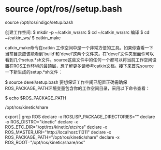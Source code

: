 # source /opt/ros/<distro>/setup.bash
source /opt/ros/indigo/setup.bash

创建工作空间:
$ mkdir -p ~/catkin_ws/src
$ cd ~/catkin_ws/src
编译
$ cd ~/catkin_ws/
$ catkin_make

catkin_make命令在catkin 工作空间中是一个非常方便的工具。如果你查看一下当前目录应该能看到'build'和'devel'这两个文件夹。在'devel'文件夹里面你可以看到几个setup.*sh文件。source这些文件中的任何一个都可以将当前工作空间设置在ROS工作环境的最顶层，想了解更多请参考catkin文档。接下来首先source一下新生成的setup.*sh文件：


$ source devel/setup.bash
要想保证工作空间已配置正确需确保ROS_PACKAGE_PATH环境变量包含你的工作空间目录，采用以下命令查看：


$ echo $ROS_PACKAGE_PATH

/opt/ros/kinetic/share

export | grep ROS
    declare -x ROSLISP_PACKAGE_DIRECTORIES=""
    declare -x ROS_DISTRO="kinetic"
    declare -x ROS_ETC_DIR="/opt/ros/kinetic/etc/ros"
    declare -x ROS_MASTER_URI="http://localhost:11311"
    declare -x ROS_PACKAGE_PATH="/opt/ros/kinetic/share"
    declare -x ROS_ROOT="/opt/ros/kinetic/share/ros"